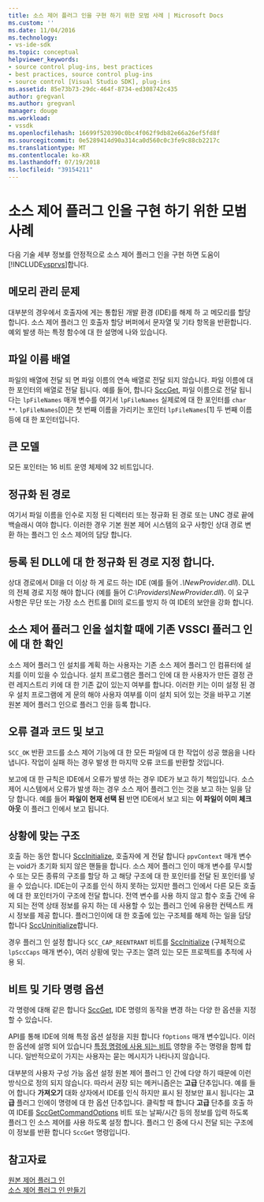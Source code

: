 ```yaml
---
title: 소스 제어 플러그 인을 구현 하기 위한 모범 사례 | Microsoft Docs
ms.custom: ''
ms.date: 11/04/2016
ms.technology:
- vs-ide-sdk
ms.topic: conceptual
helpviewer_keywords:
- source control plug-ins, best practices
- best practices, source control plug-ins
- source control [Visual Studio SDK], plug-ins
ms.assetid: 85e73b73-29dc-464f-8734-ed308742c435
author: gregvanl
ms.author: gregvanl
manager: douge
ms.workload:
- vssdk
ms.openlocfilehash: 16699f520390c0bc4f062f9db82e66a26ef5fd8f
ms.sourcegitcommit: 0e5289414d90a314ca0d560c0c3fe9c88cb2217c
ms.translationtype: MT
ms.contentlocale: ko-KR
ms.lasthandoff: 07/19/2018
ms.locfileid: "39154211"
---
```

# <a name="best-practices-for-implementing-a-source-control-plug-in"></a>소스 제어 플러그 인을 구현 하기 위한 모범 사례
다음 기술 세부 정보를 안정적으로 소스 제어 플러그 인을 구현 하면 도움이 [!INCLUDE[vsprvs](../code-quality/includes/vsprvs_md.md)]합니다.  
  
## <a name="memory-management-issues"></a>메모리 관리 문제  
 대부분의 경우에서 호출자에 게는 통합된 개발 환경 (IDE)를 해제 하 고 메모리를 할당 합니다. 소스 제어 플러그 인 호출자 할당 버퍼에서 문자열 및 기타 항목을 반환합니다. 예외 발생 하는 특정 함수에 대 한 설명에 나와 있습니다.  
  
## <a name="arrays-of-file-names"></a>파일 이름 배열  
 파일의 배열에 전달 되 면 파일 이름의 연속 배열로 전달 되지 않습니다. 파일 이름에 대 한 포인터의 배열로 전달 됩니다. 예를 들어, 합니다 [SccGet](../extensibility/sccget-function.md), 파일 이름으로 전달 됩니다는 `lpFileNames` 매개 변수를 여기서 `lpFileNames` 실제로에 대 한 포인터를 `char **`. `lpFileNames`[0]은 첫 번째 이름을 가리키는 포인터 `lpFileNames`[1] 두 번째 이름 등에 대 한 포인터입니다.  
  
## <a name="large-model"></a>큰 모델  
 모든 포인터는 16 비트 운영 체제에 32 비트입니다.  
  
## <a name="fully-qualified-paths"></a>정규화 된 경로  
 여기서 파일 이름을 인수로 지정 된 디렉터리 또는 정규화 된 경로 또는 UNC 경로 끝에 백슬래시 여야 합니다. 이러한 경우 기본 원본 제어 시스템의 요구 사항인 상대 경로 변환 하는 플러그 인 소스 제어의 담당 합니다.  
  
## <a name="specify-a-fully-qualified-path-for-the-registered-dll"></a>등록 된 DLL에 대 한 정규화 된 경로 지정 합니다.  
 상대 경로에서 Dll을 더 이상 하 게 로드 하는 IDE (예를 들어 *.\NewProvider.dll*). DLL의 전체 경로 지정 해야 합니다 (예를 들어 *C:\Providers\NewProvider.dll*). 이 요구 사항은 무단 또는 가장 소스 컨트롤 Dll의 로드를 방지 하 여 IDE의 보안을 강화 합니다.  
  
## <a name="check-for-an-existing-vssci-plug-in-when-you-install-your-source-control-plug-in"></a>소스 제어 플러그 인을 설치할 때에 기존 VSSCI 플러그 인에 대 한 확인  
 소스 제어 플러그 인 설치를 계획 하는 사용자는 기존 소스 제어 플러그 인 컴퓨터에 설치를 이미 있을 수 있습니다. 설치 프로그램은 플러그 인에 대 한 사용자가 만든 결정 관련 레지스트리 키에 대 한 기존 값이 있는지 여부를 합니다. 이러한 키는 이미 설정 된 경우 설치 프로그램에 게 문의 해야 사용자 여부를 이미 설치 되어 있는 것을 바꾸고 기본 원본 제어 플러그 인으로 플러그 인을 등록 합니다.  
  
## <a name="error-result-codes-and-reporting"></a>오류 결과 코드 및 보고  
 `SCC_OK` 반환 코드를 소스 제어 기능에 대 한 모든 파일에 대 한 작업이 성공 했음을 나타냅니다. 작업이 실패 하는 경우 발생 한 마지막 오류 코드를 반환할 것입니다.  
  
 보고에 대 한 규칙은 IDE에서 오류가 발생 하는 경우 IDE가 보고 하기 책임입니다. 소스 제어 시스템에서 오류가 발생 하는 경우 소스 제어 플러그 인는 것을 보고 하는 일을 담당 합니다. 예를 들어 **파일이 현재 선택 된** 반면 IDE에서 보고 되는 **이 파일이 이미 체크 아웃** 이 플러그 인에서 보고 됩니다.  
  
## <a name="the-context-structure"></a>상황에 맞는 구조  
 호출 하는 동안 합니다 [SccInitialize](../extensibility/sccinitialize-function.md), 호출자에 게 전달 합니다 `ppvContext` 매개 변수는 void가 초기화 되지 않은 핸들을 합니다. 소스 제어 플러그 인이 매개 변수를 무시할 수 또는 모든 종류의 구조를 할당 하 고 해당 구조에 대 한 포인터를 전달 된 포인터를 넣을 수 있습니다. IDE는이 구조를 인식 하지 못하는 있지만 플러그 인에서 다른 모든 호출에 대 한 포인터가이 구조에 전달 합니다. 전역 변수를 사용 하지 않고 함수 호출 간에 유지 되는 전역 상태 정보를 유지 하는 데 사용할 수 있는 플러그 인에 유용한 컨텍스트 캐시 정보를 제공 합니다. 플러그인이에 대 한 호출에 있는 구조체를 해제 하는 일을 담당 합니다 [SccUninitialize](../extensibility/sccuninitialize-function.md)합니다.  
  
 경우 플러그 인 설정 합니다 `SCC_CAP_REENTRANT` 비트를 [SccInitialize](../extensibility/sccinitialize-function.md) (구체적으로 `lpSccCaps` 매개 변수), 여러 상황에 맞는 구조는 열려 있는 모든 프로젝트를 추적에 사용 되.  
  
## <a name="bitflags-and-other-command-options"></a>비트 및 기타 명령 옵션  
 각 명령에 대해 같은 합니다 [SccGet](../extensibility/sccget-function.md), IDE 명령의 동작을 변경 하는 다양 한 옵션을 지정할 수 있습니다.  
  
 API를 통해 IDE에 의해 특정 옵션 설정을 지원 합니다 `fOptions` 매개 변수입니다. 이러한 옵션에 설명 되어 있습니다 [특정 명령에 사용 되는 비트](../extensibility/bitflags-used-by-specific-commands.md) 영향을 주는 명령을 함께 합니다. 일반적으로이 가지는 사용자는 묻는 메시지가 나타나지 않습니다.  
  
 대부분의 사용자 구성 가능 옵션 설정 원본 제어 플러그 인 간에 다양 하기 때문에 이런 방식으로 정의 되지 않습니다. 따라서 권장 되는 메커니즘은는 **고급** 단추입니다. 예를 들어 합니다 **가져오기** 대화 상자에서 IDE를 인식 하지만 표시 된 정보만 표시 됩니다는 **고급** 플러그 인에이 명령에 대 한 옵션 단추입니다. 클릭할 때 합니다 **고급** 단추를 호출 하 여 IDE를 [SccGetCommandOptions](../extensibility/sccgetcommandoptions-function.md) 비트 또는 날짜/시간 등의 정보를 입력 하도록 플러그 인 소스 제어를 사용 하도록 설정 합니다. 플러그 인 중에 다시 전달 되는 구조에이 정보를 반환 합니다 `SccGet` 명령입니다.  
  
## <a name="see-also"></a>참고자료  
 [원본 제어 플러그 인](../extensibility/source-control-plug-ins.md)   
 [소스 제어 플러그 인 만들기](../extensibility/internals/creating-a-source-control-plug-in.md)